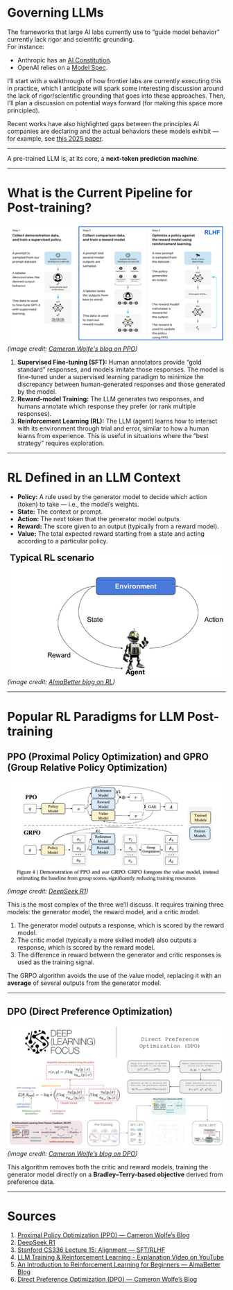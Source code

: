 # Governing LLMs

The frameworks that large AI labs currently use to “guide model behavior” currently lack rigor and scientific grounding.  
For instance:
- Anthropic has an [AI Constitution](https://constitutional.ai/#definition).
- OpenAI relies on a [Model Spec](https://model-spec.openai.com/2025-02-12.html).

I’ll start with a walkthrough of how frontier labs are currently executing this in practice, which I anticipate will spark some interesting discussion around the lack of rigor/scientific grounding that goes into these approaches. Then, I’ll plan a discussion on potential ways forward (for making this space more principled).  

Recent works have also highlighted gaps between the principles AI companies are declaring and the actual behaviors these models exhibit — for example, see [this 2025 paper](https://arxiv.org/pdf/2509.02464).

---

A pre-trained LLM is, at its core, a **next-token prediction machine**.

---

# What is the Current Pipeline for Post-training?

![Post-training pipeline](imgs/post_training_diagram.jpg)  
*(image credit: [Cameron Wolfe's blog on PPO](https://cameronrwolfe.substack.com/p/proximal-policy-optimization-ppo))*

1. **Supervised Fine-tuning (SFT):** Human annotators provide “gold standard” responses, and models imitate those responses. The model is fine-tuned under a supervised learning paradigm to minimize the discrepancy between human-generated responses and those generated by the model.
2. **Reward-model Training:** The LLM generates two responses, and humans annotate which response they prefer (or rank multiple responses).
3. **Reinforcement Learning (RL):** The LLM (agent) learns how to interact with its environment through trial and error, similar to how a human learns from experience. This is useful in situations where the “best strategy” requires exploration.

---

# RL Defined in an LLM Context

- **Policy:** A rule used by the generator model to decide which action (token) to take — i.e., the model’s weights.
- **State:** The context or prompt.
- **Action:** The next token that the generator model outputs.
- **Reward:** The score given to an output (typically from a reward model).
- **Value:** The total expected reward starting from a state and acting according to a particular policy.

![Simple RL diagram](imgs/simple_rl_diagram.png)  
*(image credit: [AlmaBetter blog on RL](https://www.almabetter.com/bytes/articles/reinforcement-learning))*

---

# Popular RL Paradigms for LLM Post-training

## PPO (Proximal Policy Optimization) and GPRO (Group Relative Policy Optimization)
![PPO vs. GRPO](imgs/ppo_grpo.png)  
*(image credit: [DeepSeek R1](https://arxiv.org/pdf/2501.12948#page=3.10))*

This is the most complex of the three we’ll discuss. It requires training three models: the generator model, the reward model, and a critic model.

1. The generator model outputs a response, which is scored by the reward model.  
2. The critic model (typically a more skilled model) also outputs a response, which is scored by the reward model.  
3. The difference in reward between the generator and critic responses is used as the training signal.

The GRPO algorithm avoids the use of the value model, replacing it with an **average** of several outputs from the generator model.

---

## DPO (Direct Preference Optimization)
![Direct Preference Optimization](imgs/direct_preference_optimization.jpg)  
*(image credit: [Cameron Wolfe’s blog on DPO](https://cameronrwolfe.substack.com/p/direct-preference-optimization))*

This algorithm removes both the critic and reward models, training the generator model directly on a **Bradley–Terry-based objective** derived from preference data.

---

# Sources
1. [Proximal Policy Optimization (PPO) — Cameron Wolfe’s Blog](https://cameronrwolfe.substack.com/p/proximal-policy-optimization-ppo) 
2. [DeepSeek R1](https://arxiv.org/pdf/2501.12948#page=3.10)
3. [Stanford CS336 Lecture 15: Alignment — SFT/RLHF](https://web.stanford.edu/class/cs336/)  
4. [LLM Training & Reinforcement Learning - Explanation Video on YouTube](https://www.youtube.com/watch?v=aB7ddsbhhaU)  
5. [An Introduction to Reinforcement Learning for Beginners — AlmaBetter Blog](https://www.almabetter.com/bytes/articles/reinforcement-learning)  
6. [Direct Preference Optimization (DPO) — Cameron Wolfe’s Blog](https://cameronrwolfe.substack.com/p/direct-preference-optimization)

 
